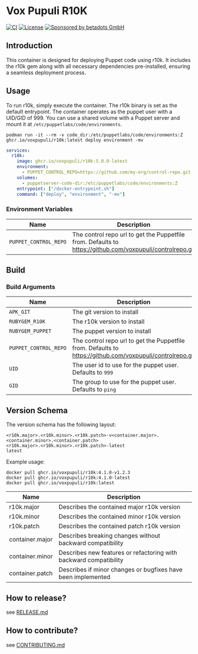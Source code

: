 # Vox Pupuli R10K

[![CI](https://github.com/voxpupuli/container-r10k/actions/workflows/ci.yaml/badge.svg)](https://github.com/voxpupuli/container-r10k/actions/workflows/ci.yaml)
[![License](https://img.shields.io/github/license/voxpupuli/container-r10k.svg)](https://github.com/voxpupuli/container-r10k/blob/main/LICENSE)
[![Sponsored by betadots GmbH](https://img.shields.io/badge/Sponsored%20by-betadots%20GmbH-blue.svg)](https://www.betadots.de)

## Introduction

This container is designed for deploying Puppet code using r10k. It includes the r10k gem along with all necessary dependencies pre-installed, ensuring a seamless deployment process.

## Usage

To run r10k, simply execute the container. The r10k binary is set as the default entrypoint. The container operates as the puppet user with a UID/GID of 999. You can use a shared volume with a Puppet server and mount it at `/etc/puppetlabs/code/environments`.

```shell
podman run -it --rm -v code_dir:/etc/puppetlabs/code/environments:Z ghcr.io/voxpupuli/r10k:latest deploy environment -mv
```

```yaml
services:
  r10k:
    image: ghcr.io/voxpupuli/r10k:5.0.0-latest
    environment:
      - PUPPET_CONTROL_REPO=https://github.com/my-org/control-repo.git
    volumes:
      - puppetserver-code-dir:/etc/puppetlabs/code/environments:Z
    entrypoint: ["/docker-entrypoint.sh"]
    command: ["deploy", "environment", "-mv"]
```

### Environment Variables

| Name | Description |
| ---- | ------------|
| `PUPPET_CONTROL_REPO` | The control repo url to get the Puppetfile from. Defaults to https://github.com/voxpupuli/controlrepo.git |

## Build

### Build Arguments

| Name | Description |
| ---- | ------------|
|`APK_GIT`| The git version to install |
|`RUBYGEM_R10K`| The r10k version to install |
|`RUBYGEM_PUPPET`| The puppet version to install |
|`PUPPET_CONTROL_REPO` | The control repo url to get the Puppetfile from. Defaults to https://github.com/voxpupuli/controlrepo.git |
|`UID`| The user id to use for the puppet user. Defaults to `999` |
|`GID`| The group to use for the puppet user. Defaults to `ping` |

## Version Schema

The version schema has the following layout:

```text
<r10k.major>.<r10k.minor>.<r10k.patch>-v<container.major>.<container.minor>.<container.patch>
<r10k.major>.<r10k.minor>.<r10k.patch>-latest
latest
```

Example usage:

```shell
docker pull ghcr.io/voxpupuli/r10k:4.1.0-v1.2.3
docker pull ghcr.io/voxpupuli/r10k:4.1.0-latest
docker pull ghcr.io/voxpupuli/r10k:latest
```

| Name | Description |
| --- | --- |
| r10k.major    | Describes the contained major r10k version |
| r10k.minor    | Describes the contained minor r10k version |
| r10k.patch    | Describes the contained patch r10k version |
| container.major | Describes breaking changes without backward compatibility |
| container.minor | Describes new features or refactoring with backward compatibility |
| container.patch | Describes if minor changes or bugfixes have been implemented |

## How to release?

see [RELEASE.md](RELEASE.md)

## How to contribute?

see [CONTRIBUTING.md](CONTRIBUTING.md)
